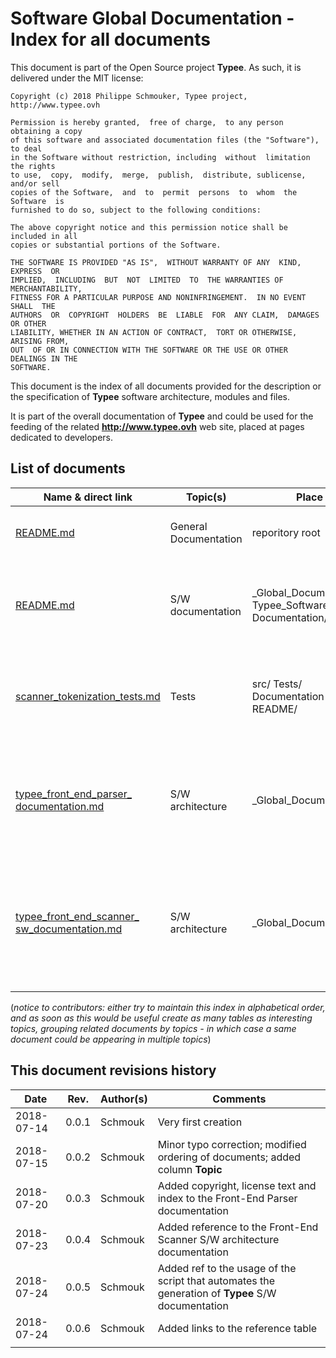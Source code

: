 # Software Global Documentation - Index for all documents

This document is part of the Open Source project __Typee__. As such, it is
delivered under the MIT license:
```
Copyright (c) 2018 Philippe Schmouker, Typee project, http://www.typee.ovh

Permission is hereby granted,  free of charge,  to any person obtaining a copy
of this software and associated documentation files (the "Software"),  to deal
in the Software without restriction, including  without  limitation the rights
to use,  copy,  modify,  merge,  publish,  distribute, sublicense, and/or sell
copies of the Software,  and  to  permit  persons  to  whom  the  Software  is
furnished to do so, subject to the following conditions:

The above copyright notice and this permission notice shall be included in all
copies or substantial portions of the Software.

THE SOFTWARE IS PROVIDED "AS IS",  WITHOUT WARRANTY OF ANY  KIND,  EXPRESS  OR
IMPLIED,  INCLUDING  BUT  NOT  LIMITED  TO  THE WARRANTIES OF MERCHANTABILITY,
FITNESS FOR A PARTICULAR PURPOSE AND NONINFRINGEMENT.  IN NO EVENT  SHALL  THE
AUTHORS  OR  COPYRIGHT  HOLDERS  BE  LIABLE  FOR  ANY CLAIM,  DAMAGES OR OTHER
LIABILITY, WHETHER IN AN ACTION OF CONTRACT,  TORT OR OTHERWISE, ARISING FROM,
OUT  OF OR IN CONNECTION WITH THE SOFTWARE OR THE USE OR OTHER DEALINGS IN THE
SOFTWARE.
```

This document is the index of all documents provided for the description or 
the specification of __Typee__ software architecture, modules and files.

It is part of the overall documentation of __Typee__ and could be used for
the feeding of the related __http://www.typee.ovh__ web site, placed at pages
dedicated to developers.


## List of documents

| Name & direct link  | Topic(s)  | Place  | Comments  |
|---|---|---|---|
| [README.md](../README.md) | General Documentation | reporitory root  | General description of __Typee__ project and language |
| [README.md](Typee_Software_Documentation/README.md) | S/W documentation | \_Global\_Documentation/ Typee_Software\_ Documentation/ | Usage of automated script to generate the whole __Typee__ S/W documentation |
| [scanner_tokenization_tests.md](../src/Tests/Documentaion-README/scanner_tokenization_tests.md) | Tests  | src/ Tests/ Documentation-README/  | Explanations on how to test the Front-End Scanner and how to modify related tests files  |
| [typee_front_end_parser_ documentation.md](typee_front_end_parser_documentation.md) | S/W architecture | \_Global\_Documentation/ | Complete description of the role and the architecture of the Front-End __Parser__ of __Typee__ translator |
| [typee_front_end_scanner_ sw_documentation.md](typee_front_end_scanner_sw_documentation.md) | S/W architecture | \_Global\_Documentation/ | Complete description of the software architecture and data structures of the Front-End __Scanner__ of __Typee__ translator |
|  |  |  |



(_notice to contributors: either try to maintain this index in alphabetical
order, and as soon as this would be useful create as many tables as 
interesting topics, grouping related documents by topics - in which case a 
same document could be appearing in multiple topics_)



## This document revisions history

| Date  | Rev.  | Author(s)  | Comments  |
|---|---|---|---|
| 2018-07-14 | 0.0.1 | Schmouk | Very first creation |
| 2018-07-15 | 0.0.2 | Schmouk | Minor typo correction; modified ordering of documents; added column __Topic__ |
| 2018-07-20 | 0.0.3 | Schmouk | Added copyright, license text and index to the Front-End Parser documentation |
| 2018-07-23 | 0.0.4 | Schmouk | Added reference to the Front-End Scanner S/W architecture documentation |
| 2018-07-24 | 0.0.5 | Schmouk | Added ref to the usage of the script that automates the generation of __Typee__ S/W documentation |
| 2018-07-24 | 0.0.6 | Schmouk | Added links to the reference table |
|  |  |  |  |
